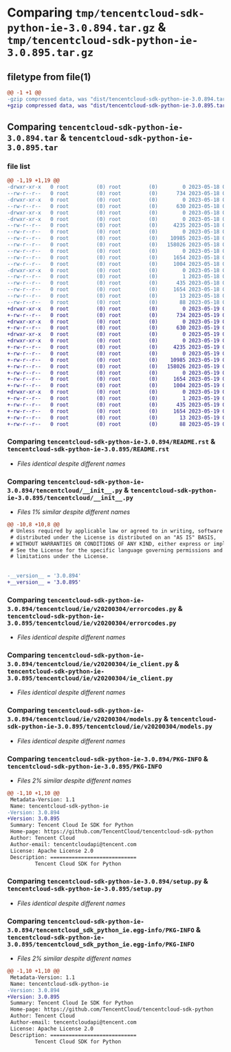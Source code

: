 # Comparing `tmp/tencentcloud-sdk-python-ie-3.0.894.tar.gz` & `tmp/tencentcloud-sdk-python-ie-3.0.895.tar.gz`

## filetype from file(1)

```diff
@@ -1 +1 @@
-gzip compressed data, was "dist/tencentcloud-sdk-python-ie-3.0.894.tar", last modified: Thu May 18 00:27:59 2023, max compression
+gzip compressed data, was "dist/tencentcloud-sdk-python-ie-3.0.895.tar", last modified: Fri May 19 02:52:47 2023, max compression
```

## Comparing `tencentcloud-sdk-python-ie-3.0.894.tar` & `tencentcloud-sdk-python-ie-3.0.895.tar`

### file list

```diff
@@ -1,19 +1,19 @@
-drwxr-xr-x   0 root         (0) root         (0)        0 2023-05-18 00:27:59.000000 tencentcloud-sdk-python-ie-3.0.894/
--rw-r--r--   0 root         (0) root         (0)      734 2023-05-18 00:27:59.000000 tencentcloud-sdk-python-ie-3.0.894/README.rst
-drwxr-xr-x   0 root         (0) root         (0)        0 2023-05-18 00:27:59.000000 tencentcloud-sdk-python-ie-3.0.894/tencentcloud/
--rw-r--r--   0 root         (0) root         (0)      630 2023-05-18 00:27:59.000000 tencentcloud-sdk-python-ie-3.0.894/tencentcloud/__init__.py
-drwxr-xr-x   0 root         (0) root         (0)        0 2023-05-18 00:27:59.000000 tencentcloud-sdk-python-ie-3.0.894/tencentcloud/ie/
-drwxr-xr-x   0 root         (0) root         (0)        0 2023-05-18 00:27:59.000000 tencentcloud-sdk-python-ie-3.0.894/tencentcloud/ie/v20200304/
--rw-r--r--   0 root         (0) root         (0)     4235 2023-05-18 00:27:59.000000 tencentcloud-sdk-python-ie-3.0.894/tencentcloud/ie/v20200304/errorcodes.py
--rw-r--r--   0 root         (0) root         (0)        0 2023-05-18 00:27:59.000000 tencentcloud-sdk-python-ie-3.0.894/tencentcloud/ie/v20200304/__init__.py
--rw-r--r--   0 root         (0) root         (0)    10985 2023-05-18 00:27:59.000000 tencentcloud-sdk-python-ie-3.0.894/tencentcloud/ie/v20200304/ie_client.py
--rw-r--r--   0 root         (0) root         (0)   158026 2023-05-18 00:27:59.000000 tencentcloud-sdk-python-ie-3.0.894/tencentcloud/ie/v20200304/models.py
--rw-r--r--   0 root         (0) root         (0)        0 2023-05-18 00:27:59.000000 tencentcloud-sdk-python-ie-3.0.894/tencentcloud/ie/__init__.py
--rw-r--r--   0 root         (0) root         (0)     1654 2023-05-18 00:27:59.000000 tencentcloud-sdk-python-ie-3.0.894/PKG-INFO
--rw-r--r--   0 root         (0) root         (0)     1004 2023-05-18 00:27:59.000000 tencentcloud-sdk-python-ie-3.0.894/setup.py
-drwxr-xr-x   0 root         (0) root         (0)        0 2023-05-18 00:27:59.000000 tencentcloud-sdk-python-ie-3.0.894/tencentcloud_sdk_python_ie.egg-info/
--rw-r--r--   0 root         (0) root         (0)        1 2023-05-18 00:27:59.000000 tencentcloud-sdk-python-ie-3.0.894/tencentcloud_sdk_python_ie.egg-info/dependency_links.txt
--rw-r--r--   0 root         (0) root         (0)      435 2023-05-18 00:27:59.000000 tencentcloud-sdk-python-ie-3.0.894/tencentcloud_sdk_python_ie.egg-info/SOURCES.txt
--rw-r--r--   0 root         (0) root         (0)     1654 2023-05-18 00:27:59.000000 tencentcloud-sdk-python-ie-3.0.894/tencentcloud_sdk_python_ie.egg-info/PKG-INFO
--rw-r--r--   0 root         (0) root         (0)       13 2023-05-18 00:27:59.000000 tencentcloud-sdk-python-ie-3.0.894/tencentcloud_sdk_python_ie.egg-info/top_level.txt
--rw-r--r--   0 root         (0) root         (0)       88 2023-05-18 00:27:59.000000 tencentcloud-sdk-python-ie-3.0.894/setup.cfg
+drwxr-xr-x   0 root         (0) root         (0)        0 2023-05-19 02:52:47.000000 tencentcloud-sdk-python-ie-3.0.895/
+-rw-r--r--   0 root         (0) root         (0)      734 2023-05-19 02:52:47.000000 tencentcloud-sdk-python-ie-3.0.895/README.rst
+drwxr-xr-x   0 root         (0) root         (0)        0 2023-05-19 02:52:47.000000 tencentcloud-sdk-python-ie-3.0.895/tencentcloud/
+-rw-r--r--   0 root         (0) root         (0)      630 2023-05-19 02:52:47.000000 tencentcloud-sdk-python-ie-3.0.895/tencentcloud/__init__.py
+drwxr-xr-x   0 root         (0) root         (0)        0 2023-05-19 02:52:47.000000 tencentcloud-sdk-python-ie-3.0.895/tencentcloud/ie/
+drwxr-xr-x   0 root         (0) root         (0)        0 2023-05-19 02:52:47.000000 tencentcloud-sdk-python-ie-3.0.895/tencentcloud/ie/v20200304/
+-rw-r--r--   0 root         (0) root         (0)     4235 2023-05-19 02:52:47.000000 tencentcloud-sdk-python-ie-3.0.895/tencentcloud/ie/v20200304/errorcodes.py
+-rw-r--r--   0 root         (0) root         (0)        0 2023-05-19 02:52:47.000000 tencentcloud-sdk-python-ie-3.0.895/tencentcloud/ie/v20200304/__init__.py
+-rw-r--r--   0 root         (0) root         (0)    10985 2023-05-19 02:52:47.000000 tencentcloud-sdk-python-ie-3.0.895/tencentcloud/ie/v20200304/ie_client.py
+-rw-r--r--   0 root         (0) root         (0)   158026 2023-05-19 02:52:47.000000 tencentcloud-sdk-python-ie-3.0.895/tencentcloud/ie/v20200304/models.py
+-rw-r--r--   0 root         (0) root         (0)        0 2023-05-19 02:52:47.000000 tencentcloud-sdk-python-ie-3.0.895/tencentcloud/ie/__init__.py
+-rw-r--r--   0 root         (0) root         (0)     1654 2023-05-19 02:52:47.000000 tencentcloud-sdk-python-ie-3.0.895/PKG-INFO
+-rw-r--r--   0 root         (0) root         (0)     1004 2023-05-19 02:52:47.000000 tencentcloud-sdk-python-ie-3.0.895/setup.py
+drwxr-xr-x   0 root         (0) root         (0)        0 2023-05-19 02:52:47.000000 tencentcloud-sdk-python-ie-3.0.895/tencentcloud_sdk_python_ie.egg-info/
+-rw-r--r--   0 root         (0) root         (0)        1 2023-05-19 02:52:47.000000 tencentcloud-sdk-python-ie-3.0.895/tencentcloud_sdk_python_ie.egg-info/dependency_links.txt
+-rw-r--r--   0 root         (0) root         (0)      435 2023-05-19 02:52:47.000000 tencentcloud-sdk-python-ie-3.0.895/tencentcloud_sdk_python_ie.egg-info/SOURCES.txt
+-rw-r--r--   0 root         (0) root         (0)     1654 2023-05-19 02:52:47.000000 tencentcloud-sdk-python-ie-3.0.895/tencentcloud_sdk_python_ie.egg-info/PKG-INFO
+-rw-r--r--   0 root         (0) root         (0)       13 2023-05-19 02:52:47.000000 tencentcloud-sdk-python-ie-3.0.895/tencentcloud_sdk_python_ie.egg-info/top_level.txt
+-rw-r--r--   0 root         (0) root         (0)       88 2023-05-19 02:52:47.000000 tencentcloud-sdk-python-ie-3.0.895/setup.cfg
```

### Comparing `tencentcloud-sdk-python-ie-3.0.894/README.rst` & `tencentcloud-sdk-python-ie-3.0.895/README.rst`

 * *Files identical despite different names*

### Comparing `tencentcloud-sdk-python-ie-3.0.894/tencentcloud/__init__.py` & `tencentcloud-sdk-python-ie-3.0.895/tencentcloud/__init__.py`

 * *Files 1% similar despite different names*

```diff
@@ -10,8 +10,8 @@
 # Unless required by applicable law or agreed to in writing, software
 # distributed under the License is distributed on an "AS IS" BASIS,
 # WITHOUT WARRANTIES OR CONDITIONS OF ANY KIND, either express or implied.
 # See the License for the specific language governing permissions and
 # limitations under the License.
 
 
-__version__ = '3.0.894'
+__version__ = '3.0.895'
```

### Comparing `tencentcloud-sdk-python-ie-3.0.894/tencentcloud/ie/v20200304/errorcodes.py` & `tencentcloud-sdk-python-ie-3.0.895/tencentcloud/ie/v20200304/errorcodes.py`

 * *Files identical despite different names*

### Comparing `tencentcloud-sdk-python-ie-3.0.894/tencentcloud/ie/v20200304/ie_client.py` & `tencentcloud-sdk-python-ie-3.0.895/tencentcloud/ie/v20200304/ie_client.py`

 * *Files identical despite different names*

### Comparing `tencentcloud-sdk-python-ie-3.0.894/tencentcloud/ie/v20200304/models.py` & `tencentcloud-sdk-python-ie-3.0.895/tencentcloud/ie/v20200304/models.py`

 * *Files identical despite different names*

### Comparing `tencentcloud-sdk-python-ie-3.0.894/PKG-INFO` & `tencentcloud-sdk-python-ie-3.0.895/PKG-INFO`

 * *Files 2% similar despite different names*

```diff
@@ -1,10 +1,10 @@
 Metadata-Version: 1.1
 Name: tencentcloud-sdk-python-ie
-Version: 3.0.894
+Version: 3.0.895
 Summary: Tencent Cloud Ie SDK for Python
 Home-page: https://github.com/TencentCloud/tencentcloud-sdk-python
 Author: Tencent Cloud
 Author-email: tencentcloudapi@tencent.com
 License: Apache License 2.0
 Description: ============================
         Tencent Cloud SDK for Python
```

### Comparing `tencentcloud-sdk-python-ie-3.0.894/setup.py` & `tencentcloud-sdk-python-ie-3.0.895/setup.py`

 * *Files identical despite different names*

### Comparing `tencentcloud-sdk-python-ie-3.0.894/tencentcloud_sdk_python_ie.egg-info/PKG-INFO` & `tencentcloud-sdk-python-ie-3.0.895/tencentcloud_sdk_python_ie.egg-info/PKG-INFO`

 * *Files 2% similar despite different names*

```diff
@@ -1,10 +1,10 @@
 Metadata-Version: 1.1
 Name: tencentcloud-sdk-python-ie
-Version: 3.0.894
+Version: 3.0.895
 Summary: Tencent Cloud Ie SDK for Python
 Home-page: https://github.com/TencentCloud/tencentcloud-sdk-python
 Author: Tencent Cloud
 Author-email: tencentcloudapi@tencent.com
 License: Apache License 2.0
 Description: ============================
         Tencent Cloud SDK for Python
```

